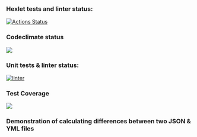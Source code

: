 ### Hexlet tests and linter status:
[![Actions Status](https://github.com/Vox1oot/frontend-project-lvl2/workflows/hexlet-check/badge.svg)](https://github.com/Vox1oot/frontend-project-lvl2/actions)
### Codeclimate status
<a href="https://codeclimate.com/github/Vox1oot/frontend-project-lvl2/maintainability"><img src="https://api.codeclimate.com/v1/badges/3a387f55022b74a6e397/maintainability" /></a>
### Unit tests & linter status:
[![linter](https://github.com/Vox1oot/frontend-project-lvl2/actions/workflows/tests.yml/badge.svg)](https://github.com/Vox1oot/frontend-project-lvl2/actions/workflows/tests.yml)
### Test Coverage
<a href="https://codeclimate.com/github/Vox1oot/frontend-project-lvl2/test_coverage"><img src="https://api.codeclimate.com/v1/badges/3a387f55022b74a6e397/test_coverage" /></a>

### Demonstration of calculating differences between two JSON & YML files
<script id="asciicast-q3fDreQl4sNBcjJTUYBejxDkY" src="https://asciinema.org/a/q3fDreQl4sNBcjJTUYBejxDkY.js" async></script>

